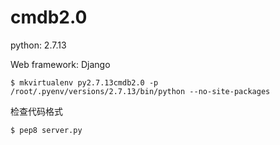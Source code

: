 # cmdb2.0


python:
2.7.13

Web framework:
Django

```
$ mkvirtualenv py2.7.13cmdb2.0 -p /root/.pyenv/versions/2.7.13/bin/python --no-site-packages
```

检查代码格式
```
$ pep8 server.py
```

